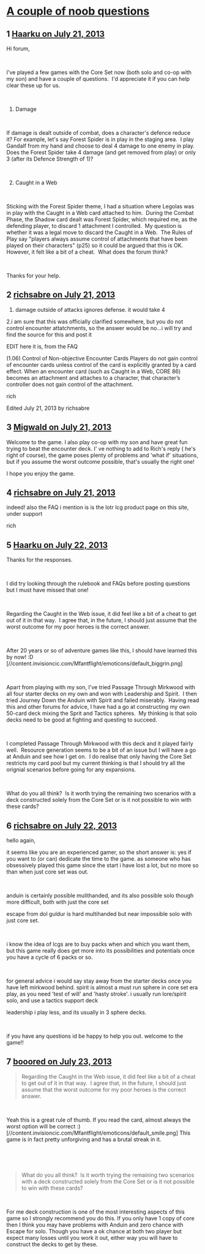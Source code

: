 # [A couple of noob questions](https://community.fantasyflightgames.com/topic/86758-a-couple-of-noob-questions/)

## 1 [Haarku on July 21, 2013](https://community.fantasyflightgames.com/topic/86758-a-couple-of-noob-questions/?do=findComment&comment=818510)

Hi forum,

 

I've played a few games with the Core Set now (both solo and co-op with my son) and have a couple of questions.  I'd appreciate it if you can help clear these up for us.

 

1. Damage

 

If damage is dealt outside of combat, does a character's defence reduce it? For example, let's say Forest Spider is in play in the staging area.  I play Gandalf from my hand and choose to deal 4 damage to one enemy in play.  Does the Forest Spider take 4 damage (and get removed from play) or only 3 (after its Defence Strength of 1)?

 

2. Caught in a Web

 

Sticking with the Forest Spider theme, I had a situation where Legolas was in play with the Caught in a Web card attached to him.  During the Combat Phase, the Shadow card dealt was Forest Spider, which required me, as the defending player, to discard 1 attachment I controlled.  My question is whether it was a legal move to discard the Caught in a Web.  The Rules of Play say "players always assume control of attachments that have been played on their characters" (p25) so it could be argued that this is OK.  However, it felt like a bit of a cheat.  What does the forum think?

 

Thanks for your help.

## 2 [richsabre on July 21, 2013](https://community.fantasyflightgames.com/topic/86758-a-couple-of-noob-questions/?do=findComment&comment=818543)

1. damage outside of attacks ignores defense. it would take 4

2.i am sure that this was officially clarified somewhere, but you do not control encounter attatchments, so the answer would be no...i will try and find the source for this and post it

EDIT here it is, from the FAQ

(1.06) Control of Non-objective Encounter Cards
Players do not gain control of encounter cards unless
control of the card is explicitly granted by a card
effect. When an encounter card (such as Caught in a
Web, CORE 86) becomes an attachment and attaches
to a character, that character’s controller does not gain
control of the attachment.

rich

Edited July 21, 2013 by richsabre

## 3 [Migwald on July 21, 2013](https://community.fantasyflightgames.com/topic/86758-a-couple-of-noob-questions/?do=findComment&comment=818602)

Welcome to the game. I also play co-op with my son and have great fun trying to beat the encounter deck. I' ve nothing to add to Rich's reply ( he's right of course), the game poses plenty of problems and 'what if' situations, but if you assume the worst outcome possible, that's usually the right one!

I hope you enjoy the game.

## 4 [richsabre on July 21, 2013](https://community.fantasyflightgames.com/topic/86758-a-couple-of-noob-questions/?do=findComment&comment=818624)

indeed! also the FAQ i mention is is the lotr lcg product page on this site, under support

rich

## 5 [Haarku on July 22, 2013](https://community.fantasyflightgames.com/topic/86758-a-couple-of-noob-questions/?do=findComment&comment=818914)

Thanks for the responses.

 

I did try looking through the rulebook and FAQs before posting questions but I must have missed that one!

 

Regarding the Caught in the Web issue, it did feel like a bit of a cheat to get out of it in that way.  I agree that, in the future, I should just assume that the worst outcome for my poor heroes is the correct answer.

 

After 20 years or so of adventure games like this, I should have learned this by now! :D [//content.invisioncic.com/Mfantflight/emoticons/default_biggrin.png]

 

Apart from playing with my son, I've tried Passage Through Mirkwood with all four starter decks on my own and won with Leadership and Spirit.  I then tried Journey Down the Anduin with Spirit and failed miserably.  Having read this and other forums for advice, I have had a go at constructing my own 50-card deck mixing the Sprit and Tactics spheres.  My thinking is that solo decks need to be good at fighting and questing to succeed.

 

I completed Passage Through Mirkwood with this deck and it played fairly well.  Resource generation seems to be a bit of an issue but I will have a go at Anduin and see how I get on.  I do realise that only having the Core Set restricts my card pool but my current thinking is that I should try all the orignial scenarios before going for any expansions.

 

What do you all think?  Is it worth trying the remaining two scenarios with a deck constructed solely from the Core Set or is it not possible to win with these cards?

## 6 [richsabre on July 22, 2013](https://community.fantasyflightgames.com/topic/86758-a-couple-of-noob-questions/?do=findComment&comment=818930)

hello again,

it seems like you are an experienced gamer, so the short answer is: yes if you want to (or can) dedicate the time to the game. as someone who has obsessively played this game since the start i have lost a lot, but no more so than when just core set was out.

 

anduin is certainly possible mulithanded, and its also possible solo though more difficult, both with just the core set

escape from dol guldur is hard multihanded but near impossible solo with just core set.

 

i know the idea of lcgs are to buy packs when and which you want them, but this game really does get more into its possibilities and potentials once you have a cycle of 6 packs or so.

 

for general advice i would say stay away from the starter decks once you have left mirkwood behind. spirit is almost a must run sphere in core set era play, as you need 'test of will' and 'hasty stroke'. i usually run lore/spirit solo, and use a tactics support deck

leadership i play less, and its usually in 3 sphere decks.

 

if you have any questions id be happy to help you out. welcome to the game!!

## 7 [booored on July 23, 2013](https://community.fantasyflightgames.com/topic/86758-a-couple-of-noob-questions/?do=findComment&comment=819478)

> Regarding the Caught in the Web issue, it did feel like a bit of a cheat to get out of it in that way.  I agree that, in the future, I should just assume that the worst outcome for my poor heroes is the correct answer.

 

Yeah this is a great rule of thumb. If you read the card, almost always the worst option will be correct :) [//content.invisioncic.com/Mfantflight/emoticons/default_smile.png] This game is in fact pretty unforgiving and has a brutal streak in it.

 

 

> What do you all think?  Is it worth trying the remaining two scenarios with a deck constructed solely from the Core Set or is it not possible to win with these cards?

 

For me deck construction is one of the most interesting aspects of this game so I strongly recommend you do this. If you only have 1 copy of core then I think you may have problems with Anduin and zero chance with Escape for solo. Though you have a ok chance at both two player but expect many losses until you work it out, either way you will have to construct the decks to get by these.

